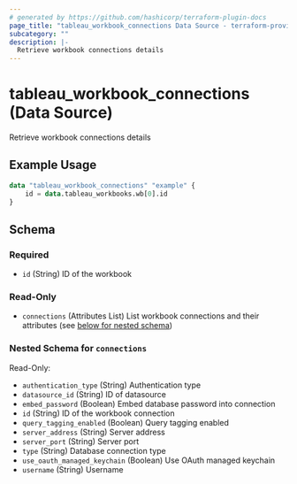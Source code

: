 ```yaml
---
# generated by https://github.com/hashicorp/terraform-plugin-docs
page_title: "tableau_workbook_connections Data Source - terraform-provider-tableau"
subcategory: ""
description: |-
  Retrieve workbook connections details
---
```


# tableau_workbook_connections (Data Source)

Retrieve workbook connections details

## Example Usage

```terraform
data "tableau_workbook_connections" "example" {
    id = data.tableau_workbooks.wb[0].id
}
```

<!-- schema generated by tfplugindocs -->
## Schema

### Required

- `id` (String) ID of the workbook

### Read-Only

- `connections` (Attributes List) List workbook connections and their attributes (see [below for nested schema](#nestedatt--connections))

<a id="nestedatt--connections"></a>
### Nested Schema for `connections`

Read-Only:

- `authentication_type` (String) Authentication type
- `datasource_id` (String) ID of datasource
- `embed_password` (Boolean) Embed database password into connection
- `id` (String) ID of the workbook connection
- `query_tagging_enabled` (Boolean) Query tagging enabled
- `server_address` (String) Server address
- `server_port` (String) Server port
- `type` (String) Database connection type
- `use_oauth_managed_keychain` (Boolean) Use OAuth managed keychain
- `username` (String) Username
